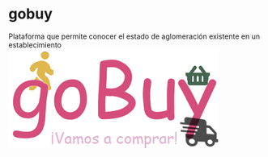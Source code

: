 # gobuy
Plataforma que permite conocer el estado de aglomeración existente en un establecimiento
![Screenshot](https://github.com/geowe/gobuy/blob/master/src/img/goBuy.png)

